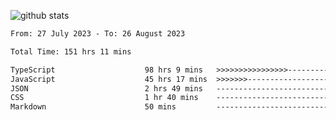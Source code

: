 
![github stats](https://github-readme-stats.vercel.app/api?username=realmahd1&show_icons=true&theme=codeSTACKr&hide_rank=true&count_private=true)

<!--START_SECTION:waka-->

```txt
From: 27 July 2023 - To: 26 August 2023

Total Time: 151 hrs 11 mins

TypeScript                    98 hrs 9 mins   >>>>>>>>>>>>>>>>---------   64.92 %
JavaScript                    45 hrs 17 mins  >>>>>>>------------------   29.96 %
JSON                          2 hrs 49 mins   -------------------------   01.87 %
CSS                           1 hr 40 mins    -------------------------   01.11 %
Markdown                      50 mins         -------------------------   00.55 %
```

<!--END_SECTION:waka-->
